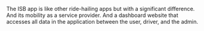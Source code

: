 The ISB app is like other ride-hailing apps but with a significant difference. And its mobility as a service provider. And a dashboard website that accesses all data in the application between the user, driver, and the admin.
